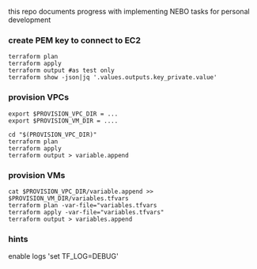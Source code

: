 this repo documents progress with implementing NEBO tasks for personal development

### create PEM key to connect to EC2

```
terraform plan
terraform apply
terraform output #as test only
terraform show -json|jq '.values.outputs.key_private.value'

```

### provision VPCs
```
export $PROVISION_VPC_DIR = ...
export $PROVISION_VM_DIR = ....
```

```
cd "$(PROVISION_VPC_DIR)"
terraform plan
terraform apply
terraform output > variable.append
```

### provision VMs
```
cat $PROVISION_VPC_DIR/variable.append >> $PROVISION_VM_DIR/variables.tfvars
terraform plan -var-file="variables.tfvars
terraform apply -var-file="variables.tfvars"
terraform output > variables.append
```

### hints
enable logs
'set TF_LOG=DEBUG'


